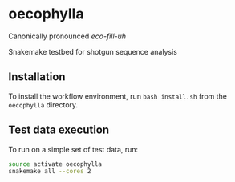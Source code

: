 # oecophylla

Canonically pronounced *eco-fill-uh*

Snakemake testbed for shotgun sequence analysis

## Installation

To install the workflow environment, run `bash install.sh` from the `oecophylla` directory. 

## Test data execution

To run on a simple set of test data, run:

```bash
source activate oecophylla
snakemake all --cores 2
```
